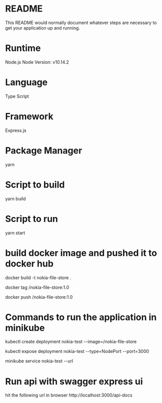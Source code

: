 # README

This README would normally document whatever steps are necessary to get your application up and running.

# Runtime

Node.js
Node Version: v10.14.2

# Language

Type Script

# Framework

Express.js

# Package Manager

yarn

# Script to build

yarn build

# Script to run

yarn start

# build docker image and pushed it to docker hub

docker build -t nokia-file-store .

docker tag <IMAGE-ID> <user-name>/nokia-file-store:1.0

docker push <user-name>/nokia-file-store:1.0

# Commands to run the application in minikube

kubectl create deployment nokia-test --image=<user-name>/nokia-file-store

kubectl expose deployment nokia-test --type=NodePort --port=3000

minikube service nokia-test --url

# Run api with swagger express ui

hit the following url in browser
http://localhost:3000/api-docs
